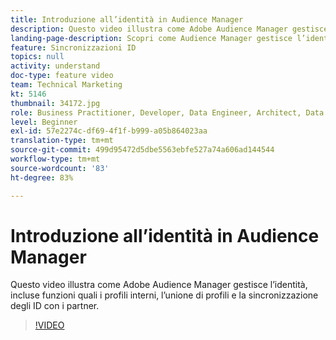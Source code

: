 ```yaml
---
title: Introduzione all’identità in Audience Manager
description: Questo video illustra come Adobe Audience Manager gestisce l’identità, incluse funzioni quali i profili interni, l’unione di profili e la sincronizzazione degli ID con i partner.
landing-page-description: Scopri come Audience Manager gestisce l’identità, incluse funzioni quali i profili interni, l’unione di profili e la sincronizzazione degli ID con i partner.
feature: Sincronizzazioni ID
topics: null
activity: understand
doc-type: feature video
team: Technical Marketing
kt: 5146
thumbnail: 34172.jpg
role: Business Practitioner, Developer, Data Engineer, Architect, Data Architect, Administrator, Leader
level: Beginner
exl-id: 57e2274c-df69-4f1f-b999-a05b864023aa
translation-type: tm+mt
source-git-commit: 499d95472d5dbe5563ebfe527a74a606ad144544
workflow-type: tm+mt
source-wordcount: '83'
ht-degree: 83%

---
```


# Introduzione all’identità in Audience Manager

Questo video illustra come Adobe Audience Manager gestisce l’identità, incluse funzioni quali i profili interni, l’unione di profili e la sincronizzazione degli ID con i partner.

>[!VIDEO](https://video.tv.adobe.com/v/34172/?quality=12)
